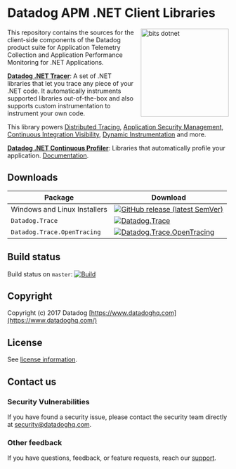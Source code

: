# Datadog APM .NET Client Libraries

<img align="right" style="margin-left:10px" src="https://user-images.githubusercontent.com/22597395/202840005-3cc7ffd9-4a22-4c59-99ab-293d6f616a19.svg" alt="bits dotnet" width="200px"/>

This repository contains the sources for the client-side components of the Datadog product suite for Application Telemetry Collection and Application Performance Monitoring for .NET Applications.

**[Datadog .NET Tracer](https://github.com/DataDog/dd-trace-dotnet/tree/master/tracer)**: A set of .NET libraries that let you trace any piece of your .NET code. It automatically instruments supported libraries out-of-the-box and also supports custom instrumentation to instrument your own code.

This library powers [Distributed Tracing](https://docs.datadoghq.com/tracing/),
[Application Security Management](https://docs.datadoghq.com/tracing/profiler/connect_traces_and_profiles/),
[Continuous Integration Visibility](https://docs.datadoghq.com/continuous_integration/),
[Dynamic Instrumentation](https://www.datadoghq.com/blog/dash-2022-new-feature-roundup/#send-critical-metrics-traces-and-logs-with-no-code-changes-using-dynamic-instrumentation) and more.

**[Datadog .NET Continuous Profiler](https://github.com/DataDog/dd-trace-dotnet/tree/master/profiler)**: Libraries that automatically profile your application. [Documentation](https://docs.datadoghq.com/tracing/profiler/).


## Downloads

| Package                      | Download                                                                                                                                                  |
|------------------------------|-----------------------------------------------------------------------------------------------------------------------------------------------------------|
| Windows and Linux Installers | [![GitHub release (latest SemVer)](https://img.shields.io/github/v/release/DataDog/dd-trace-dotnet)](https://github.com/DataDog/dd-trace-dotnet/releases)                                                                                       |
| `Datadog.Trace`              | [![Datadog.Trace](https://img.shields.io/nuget/vpre/Datadog.Trace.svg)](https://www.nuget.org/packages/Datadog.Trace)                                     |
| `Datadog.Trace.OpenTracing`  | [![Datadog.Trace.OpenTracing](https://img.shields.io/nuget/vpre/Datadog.Trace.OpenTracing.svg)](https://www.nuget.org/packages/Datadog.Trace.OpenTracing) |

## Build status

Build status on `master`: [![Build](https://dev.azure.com/datadoghq/dd-trace-dotnet/_apis/build/status/consolidated-pipeline?branchName=master&stageName=build_windows_tracer)](https://dev.azure.com/datadoghq/dd-trace-dotnet/_build/latest?definitionId=54&branchName=master)

## Copyright

Copyright (c) 2017 Datadog
[https://www.datadoghq.com](https://www.datadoghq.com/)

## License

See [license information](../LICENSE).

## Contact us

### Security Vulnerabilities

If you have found a security issue, please contact the security team directly at [security@datadoghq.com](mailto:security@datadoghq.com).

### Other feedback

If you have questions, feedback, or feature requests, reach our [support](https://docs.datadoghq.com/help).
